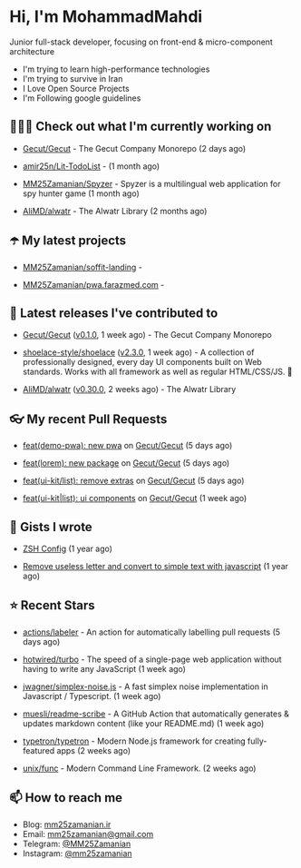# Hi, I'm MohammadMahdi

Junior full-stack developer, focusing on front-end & micro-component architecture

- I'm trying to learn high-performance technologies
- I'm trying to survive in Iran
- I Love Open Source Projects
- I'm Following google guidelines

## 👨🏻‍💻 Check out what I'm currently working on



- [Gecut/Gecut](https://github.com/Gecut/Gecut) - The Gecut Company Monorepo (2 days ago)

- [amir25n/Lit-TodoList](https://github.com/amir25n/Lit-TodoList) -  (1 month ago)

- [MM25Zamanian/Spyzer](https://github.com/MM25Zamanian/Spyzer) - Spyzer is a multilingual web application for spy hunter game (1 month ago)

- [AliMD/alwatr](https://github.com/AliMD/alwatr) - The Alwatr Library (2 months ago)

## ☂️ My latest projects



- [MM25Zamanian/soffit-landing](https://github.com/MM25Zamanian/soffit-landing) - 

- [MM25Zamanian/pwa.farazmed.com](https://github.com/MM25Zamanian/pwa.farazmed.com) - 

## 🎉 Latest releases I've contributed to



- [Gecut/Gecut](https://github.com/Gecut/Gecut) ([v0.1.0](https://github.com/Gecut/Gecut/releases/tag/v0.1.0), 1 week ago) - The Gecut Company Monorepo

- [shoelace-style/shoelace](https://github.com/shoelace-style/shoelace) ([v2.3.0](https://github.com/shoelace-style/shoelace/releases/tag/v2.3.0), 1 week ago) - A collection of professionally designed, every day UI components built on Web standards. Works with all framework as well as regular HTML/CSS/JS. 🥾

- [AliMD/alwatr](https://github.com/AliMD/alwatr) ([v0.30.0](https://github.com/AliMD/alwatr/releases/tag/v0.30.0), 2 weeks ago) - The Alwatr Library

## 👓 My recent Pull Requests



- [feat(demo-pwa): new pwa](https://github.com/Gecut/Gecut/pull/74) on [Gecut/Gecut](https://github.com/Gecut/Gecut) (5 days ago)

- [feat(lorem): new package](https://github.com/Gecut/Gecut/pull/73) on [Gecut/Gecut](https://github.com/Gecut/Gecut) (5 days ago)

- [feat(ui-kit/list): remove extras](https://github.com/Gecut/Gecut/pull/72) on [Gecut/Gecut](https://github.com/Gecut/Gecut) (5 days ago)

- [feat(ui-kit|list): ui components](https://github.com/Gecut/Gecut/pull/63) on [Gecut/Gecut](https://github.com/Gecut/Gecut) (1 week ago)

## 📓 Gists I wrote



- [ZSH Config](https://gist.github.com/fc1960135cf54fd5fae966c637455ffe) (1 year ago)

- [Remove useless letter and convert to simple text with javascript](https://gist.github.com/2249ec3b4dfe1de7693d6412beeba5a0) (1 year ago)

## ⭐ Recent Stars



- [actions/labeler](https://github.com/actions/labeler) - An action for automatically labelling pull requests (5 days ago)

- [hotwired/turbo](https://github.com/hotwired/turbo) - The speed of a single-page web application without having to write any JavaScript (1 week ago)

- [jwagner/simplex-noise.js](https://github.com/jwagner/simplex-noise.js) - A fast simplex noise implementation in Javascript / Typescript. (1 week ago)

- [muesli/readme-scribe](https://github.com/muesli/readme-scribe) - A GitHub Action that automatically generates &amp; updates markdown content (like your README.md) (1 week ago)

- [typetron/typetron](https://github.com/typetron/typetron) - Modern Node.js framework for creating fully-featured apps (2 weeks ago)

- [unix/func](https://github.com/unix/func) - Modern Command Line Framework. (2 weeks ago)

## 📫 How to reach me

- Blog: [mm25zamanian.ir](https://mm25zamanian.ir)
- Email: [mm25zamanian@gmail.com](mailto://mm25zamanian@gmail.com)
- Telegram: [@MM25Zamanian](https://t.me/MM25Zamanian)
- Instagram: [@mm25zamanian](https://instagram.com/mm25zamanian)
